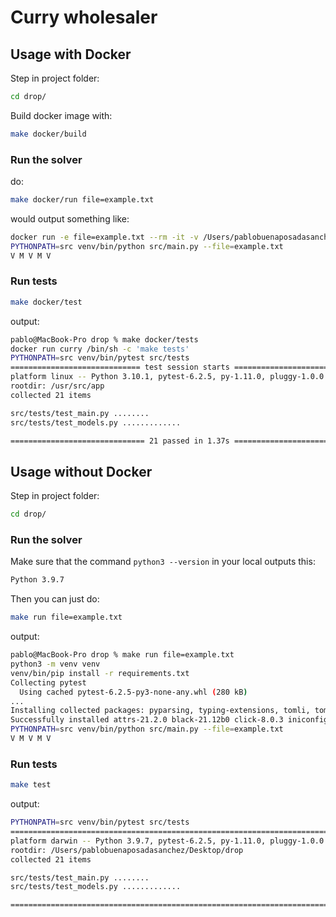 # Curry wholesaler

## Usage with Docker
Step in project folder: 
```bash
cd drop/
```
Build docker image with:
```bash
make docker/build
```

### Run the solver
do:
```bash
make docker/run file=example.txt
```
would output something like:
```bash
docker run -e file=example.txt --rm -it -v /Users/pablobuenaposadasanchez/Desktop/drop/example.txt:/usr/src/app/example.txt curry
PYTHONPATH=src venv/bin/python src/main.py --file=example.txt
V M V M V
```

### Run tests
```bash
make docker/test
```
output:
```bash
pablo@MacBook-Pro drop % make docker/tests
docker run curry /bin/sh -c 'make tests'
PYTHONPATH=src venv/bin/pytest src/tests
============================= test session starts ==============================
platform linux -- Python 3.10.1, pytest-6.2.5, py-1.11.0, pluggy-1.0.0
rootdir: /usr/src/app
collected 21 items

src/tests/test_main.py ........                                          [ 38%]
src/tests/test_models.py .............                                   [100%]

============================== 21 passed in 1.37s ==============================
```

## Usage without Docker
Step in project folder:
```bash
cd drop/
```
### Run the solver
Make sure that the command `python3 --version` in your local outputs this:
```bash
Python 3.9.7
```
Then you can just do:
```bash
make run file=example.txt
```
output:
```bash
pablo@MacBook-Pro drop % make run file=example.txt
python3 -m venv venv
venv/bin/pip install -r requirements.txt
Collecting pytest
  Using cached pytest-6.2.5-py3-none-any.whl (280 kB)
...
Installing collected packages: pyparsing, typing-extensions, tomli, toml, py, pluggy, platformdirs, pathspec, packaging, mypy-extensions, iniconfig, click, attrs, pytest, isort, black
Successfully installed attrs-21.2.0 black-21.12b0 click-8.0.3 iniconfig-1.1.1 isort-5.10.1 mypy-extensions-0.4.3 packaging-21.3 pathspec-0.9.0 platformdirs-2.4.0 pluggy-1.0.0 py-1.11.0 pyparsing-3.0.6 pytest-6.2.5 toml-0.10.2 tomli-1.2.2 typing-extensions-4.0.1
PYTHONPATH=src venv/bin/python src/main.py --file=example.txt
V M V M V
```

### Run tests
```bash
make test
```
output:
```bash
PYTHONPATH=src venv/bin/pytest src/tests
================================================================================== test session starts ===================================================================================
platform darwin -- Python 3.9.7, pytest-6.2.5, py-1.11.0, pluggy-1.0.0
rootdir: /Users/pablobuenaposadasanchez/Desktop/drop
collected 21 items

src/tests/test_main.py ........                                                                                                                                                    [ 38%]
src/tests/test_models.py .............                                                                                                                                             [100%]

=================================================================================== 21 passed in 2.82s ===================================================================================
```
